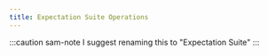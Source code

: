 ```yaml
---
title: Expectation Suite Operations
---
```


:::caution sam-note
I suggest renaming this to "Expectation Suite"
:::